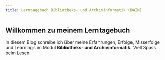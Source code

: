 ```yaml
---
title: Lerntagebuch Bibliotheks- und Archivinformatik (BAIN)
---
```


## Willkommen zu meinem Lerntagebuch

In diesem Blog schreibe ich über meine Erfahrungen, Erfolge, Misserfolge und Learnings im Modul **Bibliotheks- und Archivinformatik**. Viell Spass beim Lesen. 
